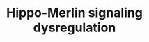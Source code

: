 ---
annotations:
- id: PW:0001515
  parent: signaling pathway
  type: Pathway Ontology
  value: Hippo signaling pathway
- id: PW:0000013
  parent: disease pathway
  type: Pathway Ontology
  value: disease pathway
- id: PW:0001517
  parent: signaling pathway
  type: Pathway Ontology
  value: altered Hippo signaling pathway
- id: PW:0000003
  parent: signaling pathway
  type: Pathway Ontology
  value: signaling pathway
authors:
- AlexanderPico
- Marvin M2
- Eweitz
- Khanspers
citedin: ''
communities:
- CPTAC
- Diseases
- RareDiseases
description: The Hippo-Merlin(NF2) signaling pathway can become dysregulated at many
  points as observed in malignant mesothelioma cells. Extracellular signals via cadherin,
  CD44, integrin or RTKs, as well as various signaling pathway components, can affect
  NF2 tumor suppression. Direct alteration of merlin and LATS1/2 can also result in
  underphosphorylated (activated) YAP1(YY1AP1)/TAZ transcriptional coactivators, leading
  to the induction of pro-oncogene expression. This pathway was created based on figure
  1 from Sekido et al. Phosphorylation sites were added based on information from
  PhosphoSitePlus, www.phosphosite.org.
last-edited: 2024-01-30
ndex: bf186355-8b6b-11eb-9e72-0ac135e8bacf
organisms:
- Homo sapiens
redirect_from:
- /index.php/Pathway:WP4541
- /instance/WP4541
- /instance/WP4541_r128259
revision: r128259
schema-jsonld:
- '@context': https://schema.org/
  '@id': https://wikipathways.github.io/pathways/WP4541.html
  '@type': Dataset
  creator:
    '@type': Organization
    name: WikiPathways
  description: The Hippo-Merlin(NF2) signaling pathway can become dysregulated at
    many points as observed in malignant mesothelioma cells. Extracellular signals
    via cadherin, CD44, integrin or RTKs, as well as various signaling pathway components,
    can affect NF2 tumor suppression. Direct alteration of merlin and LATS1/2 can
    also result in underphosphorylated (activated) YAP1(YY1AP1)/TAZ transcriptional
    coactivators, leading to the induction of pro-oncogene expression. This pathway
    was created based on figure 1 from Sekido et al. Phosphorylation sites were added
    based on information from PhosphoSitePlus, www.phosphosite.org.
  keywords:
  - AJUBA
  - AMOT
  - CCND1
  - CD44
  - CDH1
  - CDH10
  - CDH11
  - CDH12
  - CDH13
  - CDH15
  - CDH16
  - CDH17
  - CDH18
  - CDH19
  - CDH2
  - CDH20
  - CDH22
  - CDH24
  - CDH3
  - CDH4
  - CDH5
  - CDH6
  - CDH7
  - CDH8
  - CDH9
  - CSF1R
  - CTGF
  - CTNNA1
  - CTNNB1
  - CUL4A
  - CXCL10
  - DCAF1
  - DDB1
  - EGFR
  - EPHA2
  - FGFR1
  - FGFR2
  - FGFR3
  - FGFR4
  - FLT1
  - FLT3
  - FLT4
  - FOXM1
  - HRAS
  - IGF1R
  - INSR
  - ITGA1
  - ITGA10
  - ITGA11
  - ITGA2
  - ITGA2B
  - ITGA3
  - ITGA4
  - ITGA5
  - ITGA6
  - ITGA7
  - ITGA8
  - ITGA9
  - ITGAD
  - ITGAE
  - ITGAL
  - ITGAM
  - ITGAV
  - ITGAX
  - ITGB1
  - ITGB2
  - ITGB3
  - ITGB4
  - ITGB5
  - ITGB6
  - ITGB7
  - ITGB8
  - KDR
  - KIT
  - KRAS
  - LATS1
  - LATS2
  - LIN28B
  - MET
  - MIR98
  - MYC
  - NF2
  - NGFR
  - NRAS
  - NTRK1
  - NTRK2
  - PAK1
  - PAK2
  - PAK3
  - PAK4
  - PAK5
  - PAK6
  - PDGFRA
  - PDGFRB
  - PLCB4
  - PPP1CA
  - PPP1CB
  - PPP1CC
  - PPP1R12A
  - PPP1R14A
  - PRKACA
  - PRKACB
  - PRKACG
  - PRKAR1A
  - PRKAR1B
  - PRKAR2A
  - PRKAR2B
  - PTK2
  - RBX1
  - SAV1
  - STK3
  - STK4
  - TEAD1
  - TEAD2
  - TEAD3
  - TEAD4
  - TEK
  - VGLL4
  - WWTR1
  - YAP1
  license: CC0
  name: Hippo-Merlin signaling dysregulation
seo: CreativeWork
title: Hippo-Merlin signaling dysregulation
wpid: WP4541
---